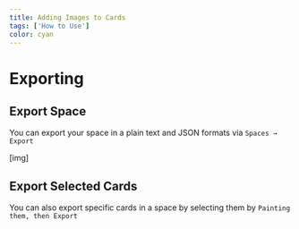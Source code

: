 ```yaml
---
title: Adding Images to Cards
tags: ['How to Use']
color: cyan
---
```

# Exporting

## Export Space

You can export your space in a plain text and JSON formats via `Spaces → Export`

[img]

## Export Selected Cards

You can also export specific cards in a space by selecting them by `Painting them, then Export`